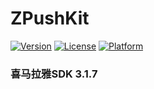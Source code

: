 # ZPushKit

[![Version](https://img.shields.io/cocoapods/v/ZPushKit.svg?style=flat)](http://cocoapods.org/pods/ZPushKit)
[![License](https://img.shields.io/cocoapods/l/ZPushKit.svg?style=flat)](http://cocoapods.org/pods/ZPushKit)
[![Platform](https://img.shields.io/cocoapods/p/ZPushKit.svg?style=flat)](http://cocoapods.org/pods/ZPushKit)

### 喜马拉雅SDK 3.1.7
